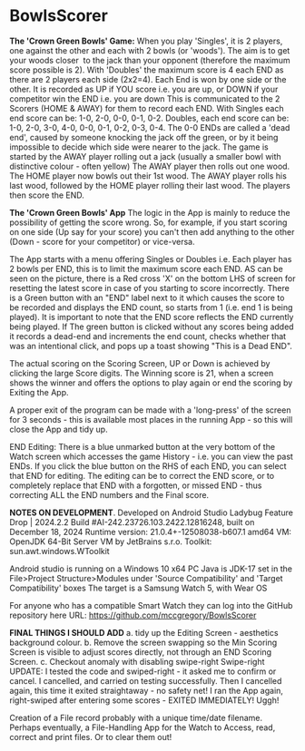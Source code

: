 # BowlsScorer

**The 'Crown Green Bowls' Game:**
When you play 'Singles', it is 2 players, one against the other and each with 2 bowls (or 'woods').
The aim is to get your woods closer  to the jack than your opponent (therefore the maximum score possible is 2).
With 'Doubles' the maximum score is 4 each END as there are 2 players each side (2x2=4).
Each End is won by one side or the other.
It is recorded as UP if YOU score i.e. you are up, or DOWN if your competitor win the END i.e. you are down
This is communicated to the 2  Scorers (HOME & AWAY) for them to record each END.
With Singles each end score can be: 1-0, 2-0, 0-0, 0-1, 0-2.
Doubles, each end score can be: 1-0, 2-0, 3-0, 4-0, 0-0, 0-1, 0-2, 0-3, 0-4.
The 0-0 ENDs are called a 'dead end', caused by someone knocking the jack off the green, or by it being impossible to decide which side were nearer to the jack.
The game is started by the AWAY player rolling out a jack (usually a smaller bowl with distinctive colour - often yellow) The AWAY player then rolls out one wood. The HOME player now bowls out their 1st wood. The AWAY player rolls his last wood, followed by the HOME player rolling their last wood. The players then score the END.

**The 'Crown Green Bowls' App**
The logic in the App is mainly to reduce the possibility of getting the score wrong. So, for example, if you start scoring on one side (Up say for your score) you can't then add anything to the other (Down - score for your competitor) or vice-versa.

The App starts with a menu offering Singles or Doubles i.e. Each player has 2 bowls per END, this is to limit the maximum score each END. AS can be seen on the picture, there is a Red cross 'X' on the bottom LHS of screen for resetting the latest score in case of you starting to score incorrectly. There is a Green button with an "END" label next to it which causes the score to be recorded and displays the END count, so starts from 1 (i.e. end 1 is being played). It is important to note that the END score reflects the END currently being played. If The green button is clicked without any scores being added it records a dead-end and increments the end count, checks whether that was an intentional click, and pops up a toast showing "This is a Dead END".

The actual scoring on the Scoring Screen, UP or Down is achieved by clicking the large Score digits. The Winning score is 21, when a screen shows the winner and offers the options to play again or end the scoring by Exiting the App.

A proper exit of the program can be made with a 'long-press' of the screen for 3 seconds - this is available most places in the running App - so this will close the App and tidy up.

END Editing: There is a blue unmarked button at the very bottom of the Watch screen which accesses the game History - i.e. you can view the past ENDs. If you click the blue button on the RHS of each END, you can select that END for editing. The editing can be to correct the END score, or to completely replace that END with a forgotten, or missed END - thus correcting ALL the END numbers and the Final score.

**NOTES ON DEVELOPMENT**. Developed on Android Studio Ladybug Feature Drop | 2024.2.2 Build #AI-242.23726.103.2422.12816248, built on December 18, 2024 Runtime version: 21.0.4+-12508038-b607.1 amd64 VM: OpenJDK 64-Bit Server VM by JetBrains s.r.o. Toolkit: sun.awt.windows.WToolkit

Android studio is running on a Windows 10 x64 PC Java is JDK-17 set in the File>Project Structure>Modules under 'Source Compatibility' and 'Target Compatibility' boxes The target is a Samsung Watch 5, with Wear OS

For anyone who has a compatible Smart Watch they can log into the GitHub repository here URL: https://github.com/mccgregory/BowlsScorer

**FINAL THINGS I SHOULD ADD**
a. tidy up the Editing Screen - aesthetics background colour. 
b. Remove the screen swapping so the Min Scoring Screen is visible to adjust scores directly, not through an END Scoring Screen. 
c. Checkout anomaly with disabling swipe-right Swipe-right UPDATE: I tested the code and swiped-right - it asked me to confirm or cancel. I cancelled, and carried on testing successfully.
Then I cancelled again, this time it exited straightaway - no safety net! I ran the App again, right-swiped after entering some scores - EXITED IMMEDIATELY! Uggh!

Creation of a File record probably with a unique time/date filename.
Perhaps eventually, a File-Handling App for the Watch to Access, read, correct and print files. Or to clear them out!
 
